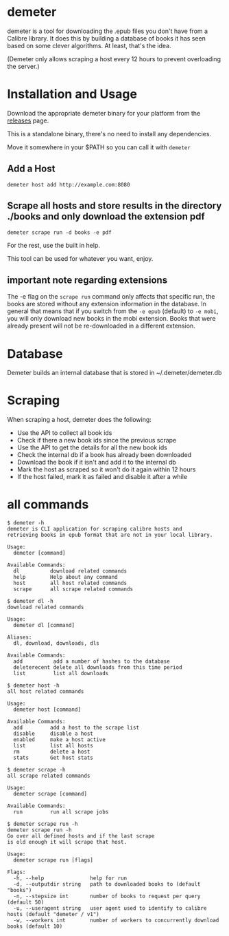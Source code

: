 # demeter

demeter is a tool for downloading the .epub files you don't have from a Calibre library. It does this by building a database of books it has seen based on some clever algorithms. At least, that's the idea.

(Demeter only allows scraping a host every 12 hours to prevent overloading the server.)

# Installation and Usage

Download the appropriate demeter binary for your platform from the [releases](https://github.com/gnur/demeter/releases) page.

This is a standalone binary, there's no need to install any dependencies.

Move it somewhere in your \$PATH so you can call it with `demeter`

## Add a Host

`demeter host add http://example.com:8080`

## Scrape all hosts and store results in the directory ./books and only download the extension pdf

`demeter scrape run -d books -e pdf`

For the rest, use the built in help.

This tool can be used for whatever you want, enjoy.

## important note regarding extensions

The -e flag on the `scrape run` command only affects that specific run, the books are stored without any extension information in the database. In general that means that if you switch from the `-e epub` (default) to `-e mobi`, you will only download new books in the mobi extension. Books that were already present will not be re-downloaded in a different extension.

# Database

Demeter builds an internal database that is stored in ~/.demeter/demeter.db

# Scraping

When scraping a host, demeter does the following:

- Use the API to collect all book ids
- Check if there a new book ids since the previous scrape
- Use the API to get the details for all the new book ids
- Check the internal db if a book has already been downloaded
- Download the book if it isn't and add it to the internal db
- Mark the host as scraped so it won't do it again within 12 hours
- If the host failed, mark it as failed and disable it after a while

# all commands

```
$ demeter -h
demeter is CLI application for scraping calibre hosts and
retrieving books in epub format that are not in your local library.

Usage:
  demeter [command]

Available Commands:
  dl          download related commands
  help        Help about any command
  host        all host related commands
  scrape      all scrape related commands

$ demeter dl -h
download related commands

Usage:
  demeter dl [command]

Aliases:
  dl, download, downloads, dls

Available Commands:
  add          add a number of hashes to the database
  deleterecent delete all downloads from this time period
  list         list all downloads

$ demeter host -h
all host related commands

Usage:
  demeter host [command]

Available Commands:
  add         add a host to the scrape list
  disable     disable a host
  enabled     make a host active
  list        list all hosts
  rm          delete a host
  stats       Get host stats

$ demeter scrape -h
all scrape related commands

Usage:
  demeter scrape [command]

Available Commands:
  run         run all scrape jobs

$ demeter scrape run -h
demeter scrape run -h
Go over all defined hosts and if the last scrape
is old enough it will scrape that host.

Usage:
  demeter scrape run [flags]

Flags:
  -h, --help               help for run
  -d, --outputdir string   path to downloaded books to (default "books")
  -n, --stepsize int       number of books to request per query (default 50)
  -u, --useragent string   user agent used to identify to calibre hosts (default "demeter / v1")
  -w, --workers int        number of workers to concurrently download books (default 10)
```
